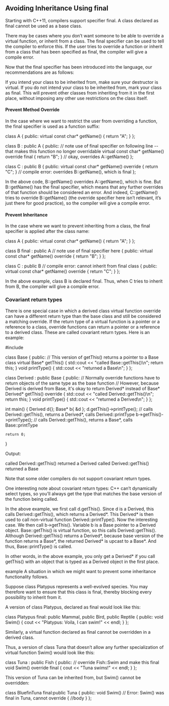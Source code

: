 ## Avoiding Inheritance Using final

Starting with C++11, compilers support specifier final. A class declared as final cannot be used as a base class.

There may be cases where you don’t want someone to be able to override a virtual function, or inherit from a class. The final specifier can be used to tell the compiler to enforce this. If the user tries to override a function or inherit from a class that has been specified as final, the compiler will give a compile error.

Now that the final specifier has been introduced into the language, our recommendations are as follows:

   If you intend your class to be inherited from, make sure your destructor is virtual.
   If you do not intend your class to be inherited from, mark your class as final. This will prevent other classes from inheriting from it in the first place, without imposing any other use restrictions on the class itself.



#### Prevent Method Override

In the case where we want to restrict the user from overriding a function, the final specifier is used as a function suffix:

  class A
  {
  public:
  	virtual const char* getName() { return "A"; }
  };

  class B : public A
  {
  public:
  	// note use of final specifier on following line -- that makes this function no longer overridable
  	virtual const char* getName() override final { return "B"; } // okay, overrides A::getName()
  };

  class C : public B
  {
  public:
  	virtual const char* getName() override { return "C"; } // compile error: overrides B::getName(), which is final
  };

In the above code, B::getName() overrides A::getName(), which is fine. But B::getName() has the final specifier, which means that any further overrides of that function should be considered an error. And indeed, C::getName() tries to override B::getName() (the override specifier here isn’t relevant, it’s just there for good practice), so the compiler will give a compile error.



#### Prevent Inheritance

In the case where we want to prevent inheriting from a class, the final specifier is applied after the class name:

  class A
  {
  public:
  	virtual const char* getName() { return "A"; }
  };

  class B final : public A // note use of final specifier here
  {
  public:
  	virtual const char* getName() override { return "B"; }
  };

  class C : public B // compile error: cannot inherit from final class
  {
  public:
  	virtual const char* getName() override { return "C"; }
  };

In the above example, class B is declared final. Thus, when C tries to inherit from B, the compiler will give a compile error.




### Covariant return types

There is one special case in which a derived class virtual function override can have a different return type than the base class and still be considered a matching override. If the return type of a virtual function is a pointer or a reference to a class, override functions can return a pointer or a reference to a derived class. These are called covariant return types. Here is an example:

  #include <iostream>

  class Base
  {
  public:
  	// This version of getThis() returns a pointer to a Base class
  	virtual Base* getThis() { std::cout << "called Base::getThis()\n"; return this; }
  	void printType() { std::cout << "returned a Base\n"; }
  };

  class Derived : public Base
  {
  public:
  	// Normally override functions have to return objects of the same type as the base function
  	// However, because Derived is derived from Base, it's okay to return Derived* instead of Base*
  	Derived* getThis() override { std::cout << "called Derived::getThis()\n";  return this; }
  	void printType() { std::cout << "returned a Derived\n"; }
  };

  int main()
  {
  	Derived d{};
  	Base* b{ &d };
  	d.getThis()->printType(); // calls Derived::getThis(), returns a Derived*, calls Derived::printType
  	b->getThis()->printType(); // calls Derived::getThis(), returns a Base*, calls Base::printType

  	return 0;
  }

Output:

  called Derived::getThis()
  returned a Derived
  called Derived::getThis()
  returned a Base

Note that some older compilers do not support covariant return types.

One interesting note about covariant return types: C++ can’t dynamically select types, so you’ll always get the type that matches the base version of the function being called.

In the above example, we first call d.getThis(). Since d is a Derived, this calls Derived::getThis(), which returns a Derived\*. This Derived\* is then used to call non-virtual function Derived::printType().
Now the interesting case. We then call b->getThis(). Variable b is a Base pointer to a Derived object. Base::getThis() is virtual function, so this calls Derived::getThis(). Although Derived::getThis() returns a Derived\*, because base version of the function returns a Base\*, the returned Derived\* is upcast to a Base\*. And thus, Base::printType() is called.

In other words, in the above example, you only get a Derived* if you call getThis() with an object that is typed as a Derived object in the first place.






example
A situation in which we might want to prevent some inheritance functionality follows.

Suppose class Platypus represents a well-evolved species. You may therefore want to ensure that this class is final, thereby blocking every possibility to inherit from it.

A version of class Platypus, declared as final would look like this:

class Platypus final: public Mammal, public Bird, public Reptile
{
public:
  void Swim()
  {
    cout << "Platypus: Voila, I can swim!" << endl;
  }
};


Similarly, a virtual function declared as final cannot be overridden in a derived class.

Thus, a version of class Tuna that doesn’t allow any further specialization of virtual function Swim() would look like this:

class Tuna : public Fish
{
public:
  // override Fish::Swim and make this final
  void Swim() override final
  {
    cout << "Tuna swims!" << endl;
  }
};

This version of Tuna can be inherited from, but Swim() cannot be overridden:

class BluefinTuna final:public Tuna
{
public:
  void Swim() // Error: Swim() was final in Tuna, cannot override
  { //body }
};
